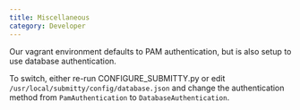 ```yaml
---
title: Miscellaneous
category: Developer
---
```



Our vagrant environment defaults to PAM authentication, but is also
setup to use database authentication.

To switch, either re-run CONFIGURE_SUBMITTY.py or edit
`/usr/local/submitty/config/database.json` and change the
authentication method from `PamAuthentication` to
`DatabaseAuthentication`.

